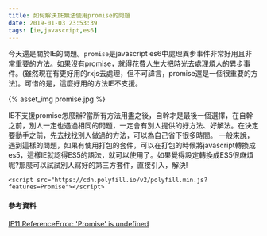 ```yaml
---
title: 如何解決IE無法使用promise的問題
date: 2019-01-03 23:53:39
tags: [ie,javascript,es6]
---
```

今天還是關於IE的問題。`promise`是javascript es6中處理異步事件非常好用且非常重要的方法。如果沒有promise，就得花費人生大把時光去處理煩人的異步事件。(雖然現在有更好用的rxjs去處理，但不可諱言，promise還是一個很重要的方法)。可惜的是，這麼好用的方法IE不支援。

{% asset_img promise.jpg %}

IE不支援promise怎麼辦?當所有方法用盡之後，自幹才是最後一個選擇，在自幹之前，別人一定也遇過相同的問題，一定會有別人提供的好方法、好解法。在決定要動手之前，先去找找別人做過的方法，可以為自己省下很多時間。
一般來說，遇到這樣的問題，如果有使用打包的套件，可以在打包的時候將javascript轉換成es5，這樣IE就認得ES5的語法，就可以使用了。如果覺得設定轉換成ES5很麻煩呢?那麼可以試試別人寫好的第三方套件，直接引入，解決!
```
<script src="https://cdn.polyfill.io/v2/polyfill.min.js?features=Promise"></script>
```

#### 參考資料
[IE11 ReferenceError: 'Promise' is undefined](https://github.com/benjamincharity/angular-flickity/issues/82)
